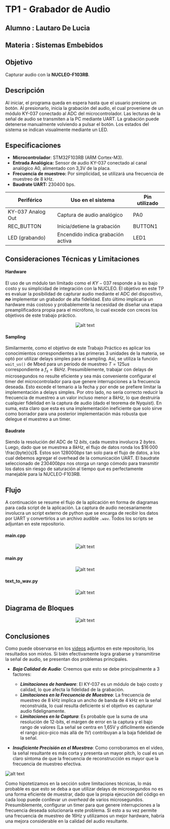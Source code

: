 # TP1 - Grabador de Audio

## Alumno : Lautaro De Lucia
## Materia : Sistemas Embebidos 

## Objetivo 

Capturar audio con la **NUCLEO-F103RB**.

## Descripción

Al iniciar, el programa queda en espera hasta que el usuario presione un botón. Al presionarlo, inicia la grabación del audio, el cual proveniene de un módulo KY-037 conectado al ADC del microcontrolador. Las lecturas de la señal de audio se transmiten a la PC mediante UART. La grabación puede detenerse manualmente volviendo a pulsar el botón. Los estados del sistema se indican visualmente mediante un LED.

## Especificaciones

- **Microcontrolador**: STM32F103RB (ARM Cortex-M3).
- **Entrada Analógica:** Sensor de audio KY-037 conectado al canal analógico A0, alimentado con 3,3V de la placa.
- **Frecuencia de muestreo:** Por simplicidad, se utilizará una frecuencia de muestreo de 8 kHz.
- **Baudrate UART:** 230400 bps.
 

| Periférico           | Uso en el sistema                           | Pin utilizado    |
|----------------------|--------------------------------------------|------------------|
| KY-037 Analog Out    | Captura de audio analógico                  | PA0            |
| REC_BUTTON          | Inicia/detiene la grabación                 | BUTTON1  |
| LED (grabando)       | Encendido indica grabación activa           | LED1   |

## Consideraciones Técnicas y Limitaciones

#### Hardware 

El uso de un módulo tan límitado como el $KY-037$ responde a la su bajo costo y su simplicidad de integración con la NUCLEO. El objetivo en este TP es evaluar la posibilidad de capturar audio mediante el ADC del dispositivo, ***no*** implementar un grabador de alta fidelidad. Esto último implicaría un hardware más costoso y probablemente la necesidad de diseñar una etapa preamplificadora propia para el micrófono, lo cual excede con creces los objetivos de este trabajo práctico.

<center>

![alt text](image-1.png)

</center>

#### Sampling

Similarmente, como el objetivo de este Trabajo Práctico es aplicar los conocimientos correspondientes a las primeras 3 unidades de la materia, se optó por utilizar delays simples para el sampling. Así, se utiliza la función `wait_us()` de Mbed para un período de muestreo $T=125us$ correspondiente a $f_s=8kHz$. Presumiblemente, trabajar con delays de microsegundos no resulte eficiente y sea más conveniente configurar el timer del microcontrolador para que genere interrupciones a la frecuencia deseada. Esto excede el temario a la fecha y por ende se prefiere limitar la implementación a delays simples. Por otro lado, no sería correcto reducir la frecuencia de muestreo a un valor incluso menor a $8kHz$, lo que destruiría cualquier fidelidad en la captura de audio (dado el teorema de Nyquist). En suma, esta claro que esta es una implementación ineficiente que solo sirve como borrador para una posterior implementación más robusta que delegue el muestreo a un timer.

#### Baudrate

Siendo la resolución del ADC de $12 \ bits$, cada muestra involucra $2\ bytes$. Luego, dado que se muestrea a $8 kHz$, el flujo de datos ronda los $16 000 \frac{byte}{s}$. Estos son $128 000 bps$ tan solo para el flujo de datos, a los cual debemos agregar el overhead de la comunicación UART. El baudrate seleccionado de $230 400 bps$ nos otorga un rango cómodo para transmitir los datos sin riesgo de saturación al tiempo que es perfectamente manejable para la NUCLEO-F103RB.


## Flujo

A continuación se resume el flujo de la aplicación en forma de diagramas para cada script de la aplicación. La captura de audio necesariamente involucra un script externo de python que se encarga de recibir los datos por UART y convertirlos a un archivo audible `.wav`. Todos los scripts se adjuntan en este repositorio.

#### main.cpp

<center>

![alt text](image-3.png)

</center>


#### main.py

<center>

![alt text](image-4.png)

</center>


#### text_to_wav.py

<center>

![alt text](image-5.png)

</center>

## Diagrama de Bloques

<center>

![alt text](image-6.png)

</center>


## Conclusiones

Como puede observarse en los [videos](./video-0.mp4) adjuntos en este repositorio, los resultados son mixtos. Si bién efectivamente logra grabarse y transmitirse la señal de audio, se presentan dos problemas principales.  

- ***Baja Calidad de Audio***: Creemos que esto se debe principalmente a 3 factores:
  - ***Limitaciones de hardware***: El KY-037 es un módulo de bajo costo y calidad, lo que afecta la fidelidad de la grabación.
  - ***Limitaciones en la Frecuencia de Muestreo***: La frecuencia de muestreo de 8 kHz implica un ancho de banda de 4 kHz en la señal reconstruida, lo cual resulta deficiente si el objetivo es capturar audio fidelignamente.
  - ***Limitaciones en la Captura***: Es probable que la suma de una resolución de 12-bits, el márgen de error en la captura y el bajo rango de valores (La señal se centra en 1,65V y dificilmente extiende el rango pico-pico más allá de 1V) contribuyan a la baja fidelidad de la señal.

- ***Insuficiente Precisión en el Muestreo***: Como corroboramos en el video, la señal resultante es más corta y presenta un mayor pitch, lo cual es un claro síntoma de que la frecuencia de reconstrucción es mayor que la frecuencia de muestreo efectiva.

![alt text](image-7.png)

Como hipotetizamos en la sección sobre limitaciones técnicas, lo más probable es que esto se deba a que utilizar delays de microsegundos no es una forma eficiente de muestrar, dado que la propia ejecución del código en cada loop puede conllevar un *overhead* de varios microsegundos. Presumiblemente, configurar un timer para que genere interrupciones a la frecuencia deseada solucionaría este problema. Si esto a su vez permite una frecuencia de muestreo de 16Hz y utilizamos un mejor hardware, habría una mejora considerable en la calidad del audio resultante.